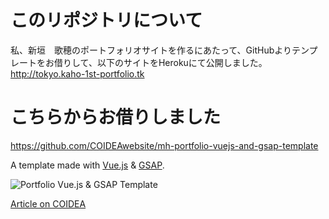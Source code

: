 # このリポジトリについて
私、新垣　歌穂のポートフォリオサイトを作るにあたって、GitHubよりテンプレートをお借りして、以下のサイトをHerokuにて公開しました。
http://tokyo.kaho-1st-portfolio.tk

# こちらからお借りしました
https://github.com/COIDEAwebsite/mh-portfolio-vuejs-and-gsap-template

A template made with [Vue.js](https://vuejs.org/) & [GSAP](https://greensock.com/).

![Portfolio Vue.js & GSAP Template](https://coidea.website/api/wp-content/uploads/2018/09/mh-portfolio-vuejs-and-gsap-template.png)

[Article on COIDEA](https://coidea.website/categories/freebies/mh-portfolio-vuejs-and-gsap-template/)

